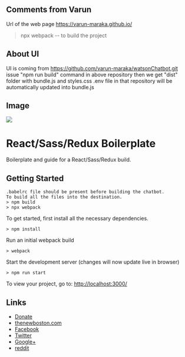 ## Comments from Varun
Url of the web page
https://varun-maraka.github.io/
> npx webpack   -- to build the project
## About UI
UI is coming from https://github.com/varun-maraka/watsonChatbot.git
issue "npm run build" command in above repository then we get "dist" folder with bundle.js and styles.css
.env file in that repository will be automatically updated into bundle.js
## Image

![](http://i.imgur.com/DUiL9yn.png)

# React/Sass/Redux Boilerplate

Boilerplate and guide for a React/Sass/Redux build.

## Getting Started

```
.babelrc file should be present before building the chatbot.
To build all the files into the destination.
> npm build
> npx webpack
```
To get started, first install all the necessary dependencies.
```
> npm install
```

Run an initial webpack build
```
> webpack
```

Start the development server (changes will now update live in browser)
```
> npm run start
```

To view your project, go to: [http://localhost:3000/](http://localhost:3000/)

## Links

- [Donate](https://www.patreon.com/thenewboston)
- [thenewboston.com](https://thenewboston.com/)
- [Facebook](https://www.facebook.com/TheNewBoston-464114846956315/)
- [Twitter](https://twitter.com/bucky_roberts)
- [Google+](https://plus.google.com/+BuckyRoberts)
- [reddit](https://www.reddit.com/r/thenewboston/)
